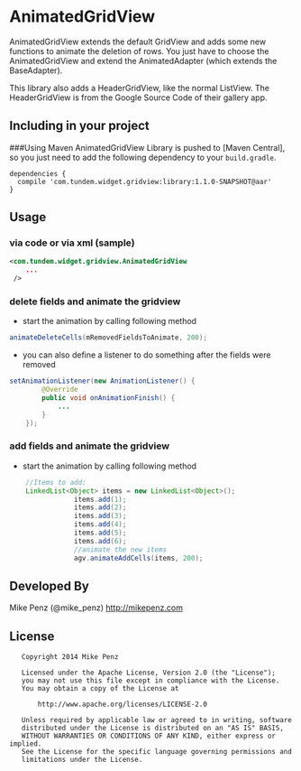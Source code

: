 AnimatedGridView
================

AnimatedGridView extends the default GridView and adds some new functions to animate the deletion of rows.
You just have to choose the AnimatedGridView and extend the AnimatedAdapter (which extends the BaseAdapter).

This library also adds a HeaderGridView, like the normal ListView. The HeaderGridView is from the Google
Source Code of their gallery app.

Including in your project
-------------------------
###Using Maven
AnimatedGridView Library is pushed to [Maven Central], so you just need to add the following dependency to your `build.gradle`.

    dependencies {
      compile 'com.tundem.widget.gridview:library:1.1.0-SNAPSHOT@aar'
    }

Usage
-------------------------
### via code or via xml (sample)

```xml
<com.tundem.widget.gridview.AnimatedGridView
    ...
 />
```

### delete fields and animate the gridview
- start the animation by calling following method
```java
animateDeleteCells(mRemovedFieldsToAnimate, 200);
```

- you can also define a listener to do something after the fields were removed
```java
setAnimationListener(new AnimationListener() {
        @Override
        public void onAnimationFinish() {
            ...
        }
    });
```

### add fields and animate the gridview
- start the animation by calling following method
```java
	//Items to add:
	LinkedList<Object> items = new LinkedList<Object>();
            	items.add(1);
            	items.add(2);
            	items.add(3);
            	items.add(4);
            	items.add(5);
            	items.add(6);
            	//animate the new items
            	agv.animateAddCells(items, 200);
 ```

Developed By
-------
Mike Penz (@mike_penz)
http://mikepenz.com

License
-------
       Copyright 2014 Mike Penz
    
       Licensed under the Apache License, Version 2.0 (the "License");
       you may not use this file except in compliance with the License.
       You may obtain a copy of the License at
    
           http://www.apache.org/licenses/LICENSE-2.0
    
       Unless required by applicable law or agreed to in writing, software
       distributed under the License is distributed on an "AS IS" BASIS,
       WITHOUT WARRANTIES OR CONDITIONS OF ANY KIND, either express or implied.
       See the License for the specific language governing permissions and
       limitations under the License.
       
